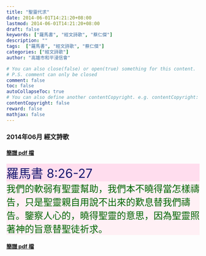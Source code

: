 ```yaml
---
title: "聖靈代求"
date: 2014-06-01T14:21:20+08:00
lastmod: 2014-06-01T14:21:20+08:00
draft: false
keywords: ["羅馬書", "經文詩歌", "蔡仁傑"]
description: ""
tags:  ["羅馬書", "經文詩歌", "蔡仁傑"]
categories: ["經文詩歌"]
author: "高雄市和平浸信會"

# You can also close(false) or open(true) something for this content.
# P.S. comment can only be closed
comment: false
toc: false
autoCollapseToc: true
# You can also define another contentCopyright. e.g. contentCopyright: "This is another copyright."
contentCopyright: false
reward: false
mathjax: false
---
```


### 2014年06月 經文詩歌

#### [簡譜 pdf 檔](/pdf-h/h201406.pdf "聖靈代求")

<div style="background-color:#FFDDEE"><font size="6", color="#191970">
羅馬書 8:26-27
</font>
</div>

<div style="background-color:#FFF0F5"><font size="5", color="#006400">
我們的軟弱有聖靈幫助，我們本不曉得當怎樣禱告，只是聖靈親自用說不出來的歎息替我們禱告。鑒察人心的，曉得聖靈的意思，因為聖靈照著神的旨意替聖徒祈求。
</font>
</div>

#### [簡譜 pdf 檔](/pdf-h/h201406.pdf "聖靈代求")